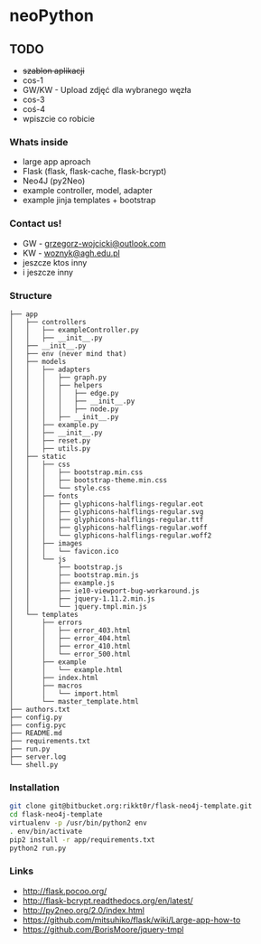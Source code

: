# neoPython

## TODO

* ~~szablon aplikacji~~
* cos-1
* GW/KW - Upload zdjęć dla wybranego węzła
* cos-3
* coś-4
* wpiszcie co robicie

### Whats inside

* large app aproach
* Flask (flask, flask-cache, flask-bcrypt)
* Neo4J (py2Neo)
* example controller, model, adapter
* example jinja templates + bootstrap

### Contact us!

* GW - grzegorz-wojcicki@outlook.com
* KW - woznyk@agh.edu.pl
* jeszcze ktos inny
* i jeszcze inny


### Structure

```
├── app
│   ├── controllers
│   │   ├── exampleController.py
│   │   ├── __init__.py
│   ├── __init__.py
│   ├── env (never mind that)
│   ├── models
│   │   ├── adapters
│   │   │   ├── graph.py
│   │   │   ├── helpers
│   │   │   │   ├── edge.py
│   │   │   │   ├── __init__.py
│   │   │   │   ├── node.py
│   │   │   ├── __init__.py
│   │   ├── example.py
│   │   ├── __init__.py
│   │   ├── reset.py
│   │   ├── utils.py
│   ├── static
│   │   ├── css
│   │   │   ├── bootstrap.min.css
│   │   │   ├── bootstrap-theme.min.css
│   │   │   └── style.css
│   │   ├── fonts
│   │   │   ├── glyphicons-halflings-regular.eot
│   │   │   ├── glyphicons-halflings-regular.svg
│   │   │   ├── glyphicons-halflings-regular.ttf
│   │   │   ├── glyphicons-halflings-regular.woff
│   │   │   └── glyphicons-halflings-regular.woff2
│   │   ├── images
│   │   │   └── favicon.ico
│   │   └── js
│   │       ├── bootstrap.js
│   │       ├── bootstrap.min.js
│   │       ├── example.js
│   │       ├── ie10-viewport-bug-workaround.js
│   │       ├── jquery-1.11.2.min.js
│   │       └── jquery.tmpl.min.js
│   └── templates
│       ├── errors
│       │   ├── error_403.html
│       │   ├── error_404.html
│       │   ├── error_410.html
│       │   └── error_500.html
│       ├── example
│       │   └── example.html
│       ├── index.html
│       ├── macros
│       │   └── import.html
│       └── master_template.html
├── authors.txt
├── config.py
├── config.pyc
├── README.md
├── requirements.txt
├── run.py
├── server.log
└── shell.py

```


### Installation
```sh
git clone git@bitbucket.org:rikkt0r/flask-neo4j-template.git
cd flask-neo4j-template
virtualenv -p /usr/bin/python2 env
. env/bin/activate
pip2 install -r app/requirements.txt
python2 run.py
```

### Links

* http://flask.pocoo.org/
* http://flask-bcrypt.readthedocs.org/en/latest/
* http://py2neo.org/2.0/index.html
* https://github.com/mitsuhiko/flask/wiki/Large-app-how-to
* https://github.com/BorisMoore/jquery-tmpl